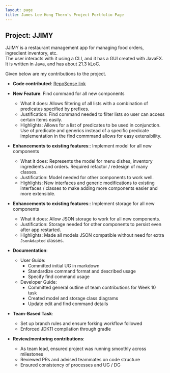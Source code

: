 ```yaml
---
layout: page
title: James Lee Hong Thern's Project Portfolio Page
---
```


## Project: JJIMY

JJIMY is a restaurant management app for managing food orders, ingredient inventory, etc.  
The user interacts with it using a CLI, and it has a GUI created with JavaFX.  
It is written in Java, and has about 21.3 kLoC.  

Given below are my contributions to the project.

* **Code contributed**: [RepoSense link](https://nus-cs2103-ay2021s2.github.io/tp-dashboard/?search=&sort=groupTitle&sortWithin=title&timeframe=commit&mergegroup=&groupSelect=groupByRepos&breakdown=true&checkedFileTypes=docs~functional-code~test-code~other&since=&tabOpen=true&tabType=authorship&tabAuthor=jamesleeht&tabRepo=AY2021S2-CS2103T-W15-3%2Ftp%5Bmaster%5D&authorshipIsMergeGroup=false&authorshipFileTypes=docs~functional-code~test-code~other&authorshipIsBinaryFileTypeChecked=false)


* **New Feature**: Find command for all new components
    * What it does: Allows filtering of all lists with a combination of predicates specified by prefixes.
    * Justification: Find command needed to filter lists so user can access certain items easily. 
    * Highlights: Allows for a list of predicates to be used in conjunction. Use of predicate and generics instead of a specific predicate implementation in the find commmand allows for easy extensibility.

* **Enhancements to existing features**:: Implement model for all new components
    * What it does: Represents the model for menu dishes, inventory ingredients and orders. Required refactor / redesign of many classes.
    * Justification: Model needed for other components to work well.
    * Highlights: New interfaces and generic modifications to existing interfaces / classes to make adding more components easier and more extensible.

* **Enhancements to existing features**:: Implement storage for all new components
    * What it does: Allow JSON storage to work for all new components.
    * Justification: Storage needed for other components to persist even after app restarted.
    * Highlights: Made all models JSON compatible without need for extra `JsonAdapted` classes.

* **Documentation**:
    * User Guide:
        * Committed initial UG in markdown
        * Standardize command format and described usage
        * Specify find command usage
    * Developer Guide:
        * Committed general outline of team contributions for Week 10 task
        * Created model and storage class diagrams
        * Update edit and find command details

* **Team-Based Task**:
    * Set up branch rules and ensure forking workflow followed
    * Enforced JDK11 compilation through gradle
  

* **Review/mentoring contributions**:
    * As team lead, ensured project was running smoothly across milestones
    * Reviewed PRs and advised teammates on code structure
    * Ensured consistency of processes and UG / DG
    
